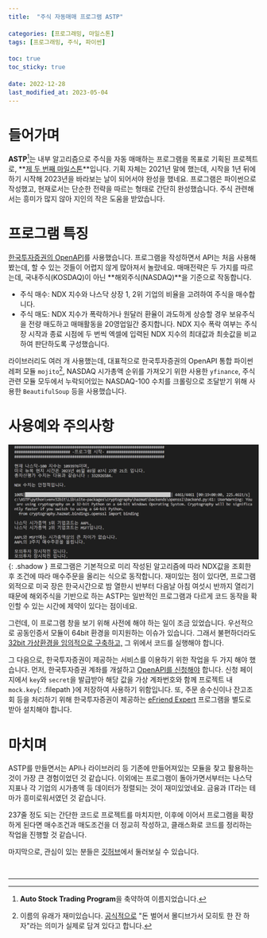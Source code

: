 ```yaml
---
title:  "주식 자동매매 프로그램 ASTP"

categories: [프로그래밍, 마일스톤]
tags: [프로그래밍, 주식, 파이썬]

toc: true
toc_sticky: true
 
date: 2022-12-28
last_modified_at: 2023-05-04
---
```


# **들어가며**

**ASTP**[^1]는 내부 알고리즘으로 주식을 자동 매매하는 프로그램을 목표로 기획된 프로젝트로, **[제 두 번째 마일스톤](https://kiw6024.github.io/categories/%EB%A7%88%EC%9D%BC%EC%8A%A4%ED%86%A4/)**입니다. 기획 자체는 2021년 말에 했는데, 시작을 1년 뒤에 하기 시작해 2023년을 바라보는 날이 되어서야 완성을 했네요. 프로그램은 파이썬으로 작성했고, 현재로서는 단순한 전략을 따르는 형태로 간단히 완성했습니다. 주식 관련해서는 흥미가 많지 않아 지인의 작은 도움을 받았습니다.

# **프로그램 특징**

[한국투자증권의 OpenAPI](https://www.truefriend.com/main/customer/systemdown/OpenAPI.jsp?cmd=TF04ea01200)를 사용했습니다. 프로그램을 작성하면서 API는 처음 사용해봤는데, 할 수 있는 것들이 어렵지 않게 많아져서 놀랐네요. 매매전략은 두 가지를 따르는데, 국내주식(KOSDAQ)이 아닌 **해외주식(NASDAQ)**을 기준으로 작동합니다.

- 주식 매수: NDX 지수와 나스닥 상장 1, 2위 기업의 비율을 고려하여 주식을 매수합니다.
- 주식 매도: NDX 지수가 폭락하거나 원달러 환율이 과도하게 상승할 경우 보유주식을 전량 매도하고 매매활동을 20영업일간 중지합니다. NDX 지수 폭락 여부는 주식장 시작과 종료 시점에 두 번씩 엑셀에 입력된 NDX 지수의 최대값과 최솟값을 비교하여 판단하도록 구성했습니다.

라이브러리도 여러 개 사용했는데, 대표적으로 한국투자증권의 OpenAPI 통합 파이썬 레퍼 모듈 `mojito`[^2], NASDAQ 시가총액 순위를 가져오기 위한 사용한 `yfinance`, 주식 관련 모듈 모두에서 누락되어있는 NASDAQ-100 수치를 크롤링으로 조달받기 위해 사용한 `BeautifulSoup` 등을 사용했습니다.

# **사용예와 주의사항**

![ASTP_example](/assets/img/2022-12-28-ASTP/ASTP_example.png){: .shadow }
프로그램은 기본적으로 미리 작성된 알고리즘에 따라 NDX값을 조회한 후 조건에 따라 매수주문을 올리는 식으로 동작합니다. 재미있는 점이 있다면, 프로그램 외적으로 미국 장은 한국시간으로 밤 열한시 반부터 다음날 아침 여섯시 반까지 열리기 때문에 해외주식을 기반으로 하는 ASTP는 일반적인 프로그램과 다르게 코드 동작을 확인할 수 있는 시간에 제약이 있다는 점이네요.

그런데, 이 프로그램 창을 보기 위해 사전에 해야 하는 일이 조금 있었습니다. 우선적으로 공동인증서 모듈이 64bit 환경을 미지원하는 이슈가 있습니다. 그래서 불편하더라도 [32bit 가상환경을 임의적으로 구축하고,](https://kiw6024.github.io/posts/32bit/) 그 위에서 코드를 실행해야 합니다.

그 다음으로, 한국투자증권이 제공하는 서비스를 이용하기 위한 작업을 두 가지 해야 했습니다. 먼저, 한국투자증권 계좌를 개설하고 [OpenAPI를 신청해야](https://apiportal.koreainvestment.com/intro) 합니다. 신청 페이지에서 `key`와 `secret`을 발급받아 해당 값을 가상 계좌번호와 함께 프로젝트 내 `mock.key`{: .filepath }에 저장하여 사용하기 위함입니다. 또, 주문 송수신이나 잔고조회 등을 처리하기 위해 한국투자증권이 제공하는 [eFriend Expert](https://www.truefriend.com/main/customer/systemdown/OpenAPI.jsp?cmd=TF04ea01200) 프로그램을 별도로 받아 설치해야 합니다.

# **마치며**

ASTP를 만들면서는 API나 라이브러리 등 기존에 만들어져있는 모듈을 찾고 활용하는 것이 가장 큰 경험이었던 것 같습니다. 이외에는 프로그램이 돌아가면서부터는 나스닥 지표나 각 기업의 시가총액 등 데이터가 정렬되는 것이 재미있었네요. 금융과 IT라는 테마가 흥미로워서였던 것 같습니다.

237줄 정도 되는 간단한 코드로 프로젝트를 마치지만, 이후에 이어서 프로그램을 확장하게 된다면 매수조건과 매도조건을 더 정교히 작성하고, 클래스화로 코드를 정리하는 작업을 진행할 것 같습니다.

마지막으로, 관심이 있는 분들은 [깃허브](https://github.com/kiw6024/ASTP)에서 둘러보실 수 있습니다.

<br>    

---

[^1]: **Auto Stock Trading Program**을 축약하여 이름지었습니다.
[^2]: 이름의 유래가 재미있습니다. [공식적으로](https://pypi.org/project/mojito2/) "돈 벌어서 몰디브가서 모히토 한 잔 하자"라는 의미가 실제로 담겨 있다고 합니다.